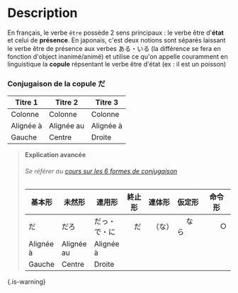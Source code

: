 <!-- TITLE: La copule だ・です -->
<!-- SUBTITLE: A quick summary of Grammaire Copule -->

# Description
En français, le verbe `être` possède 2 sens principaux : le verbe être d'**état** et celui de **présence**. En japonais, c'est deux notions sont séparés laissant le verbe être de présence aux verbes ある・いる (la différence se fera en fonction d'object inanimé/animé) et utilise ce qu'on appelle couramment en linguistique la **copule** répsentant le verbe être d'état (ex : il est un poisson)

### Conjugaison de la copule だ
| Titre 1       |     Titre 2     |   Titre 3      |
| ------------- | -------------   | ---------      |
| Colonne       |     Colonne     |      Colonne   |
| Alignée à     |      Alignée au |     Alignée à  |
| Gauche        |      Centre     |      Droite    |


> **Explication avancée**
> ###### Se référer au [cours sur les 6 formes de conjugaison]()  
>
> | 基本形         |     未然形       |   連用形       | 終止形        | 連体形        | 仮定形        | 命令形        |
> | ------------- | -------------   | ---------      | ---------      | ---------      | ---------      | ---------      |
> |         だ        |           だろ     |      だっ・で・に   |　だ　|　（な）　|　   なら　　|　　○　　|
> | Alignée à     |      Alignée au |     Alignée à  |
> | Gauche        |      Centre     |      Droite    |
{.is-warning}